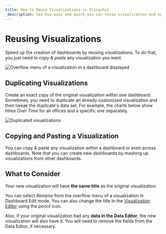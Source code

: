 ```yaml
---
title: How to Reuse Visualizations in Slingshot 
_description: See how easy and quick you can reuse visualization and speed up dashboard creation.
---
```


# Reusing Visualizations

Speed up the creation of dashboards by reusing visualizations. To do that, you just
need to *copy & paste* any visualization you want.

![Overflow menu of a visualization in a dashboard displayed](images/reusing-visualization-example.png)

## Duplicating Visualizations

Create an exact copy of the original visualization within one dashboard.
Sometimes, you need to duplicate an already customized visualization and
then tweak the duplicate's data set. For example, the charts below show
*Hires Over Time* for all offices and a specific one separately.

![Duplicated visualizations](images/duplicate-visualization-example.png)

## Copying and Pasting a Visualization

You can copy & paste any visualization within a dashboard or even across
dashboards. Note that you can create new dashboards by mashing up
visualizations from other dashboards.

## What to Consider

Your new visualization will have **the same title** as the original
visualization.

You can select *Rename* from the overflow menu of a visualization in Dashboard Edit mode. You can also change the title in the [Visualization Editor](/docs/user/visualization-editor.md) using the
*pencil icon*.

Also, if your original visualization had any **data in the Data Editor**,
the new visualization will also have it. You will need to remove the
fields from the Data Editor, if necessary.
